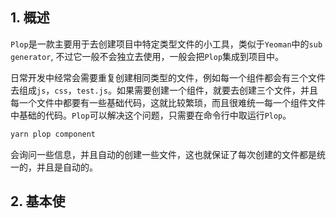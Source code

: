 ## 1. 概述

```Plop```是一款主要用于去创建项目中特定类型文件的小工具，类似于```Yeoman```中的```sub generator```, 不过它一般不会独立去使用，一般会把```Plop```集成到项目中。

日常开发中经常会需要重复创建相同类型的文件，例如每一个组件都会有三个文件去组成```js```，```css```，```test.js```。如果需要创建一个组件，就要去创建三个文件，并且每一个文件中都要有一些基础代码，这就比较繁琐，而且很难统一每一个组件文件中基础的代码。```Plop```可以解决这个问题，只需要在命令行中取运行```Plop```。

```s
yarn plop component
```

会询问一些信息，并且自动的创建一些文件，这也就保证了每次创建的文件都是统一的，并且是自动的。

## 2. 基本使